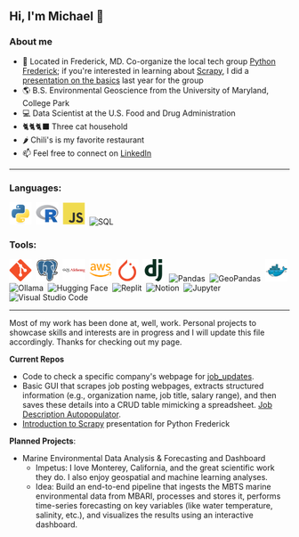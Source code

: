 ## Hi, I'm Michael 👋

### About me
- :round_pushpin: Located in Frederick, MD. Co-organize the local tech group [Python Frederick](https://www.meetup.com/python-frederick/); if you're interested in learning about [Scrapy](https://scrapy.org/), I did a [presentation on the basics](https://github.com/mpdubbin/intro_to_scrapy) last year for the group
- :earth_americas: B.S. Environmental Geoscience from the University of Maryland, College Park
- :computer: Data Scientist at the U.S. Food and Drug Administration
- :cat2::cat2::black_cat: Three cat household
- :hot_pepper: Chili's is my favorite restaurant
- :mailbox: Feel free to connect on [LinkedIn](https://www.linkedin.com/in/michaeldubbin/)

---

### Languages:
<div>
  <img src="https://github.com/devicons/devicon/blob/master/icons/python/python-original.svg" title="Python" alt="Python" width="40" height="40"/>&nbsp;
  <img src="https://github.com/devicons/devicon/blob/master/icons/r/r-original.svg" title="R" alt="R" width="40" height="40"/>&nbsp;
  <img src="https://github.com/devicons/devicon/blob/master/icons/javascript/javascript-original.svg" title="JavaScript" alt="JavaScript" width="40" height="40"/>&nbsp;
  <img src="https://github.com/user-attachments/assets/1257ebf3-78d3-41c5-b5aa-21a386b07e08" title="SQL" alt="SQL" width="40" height="40"/>&nbsp;
</div>

### Tools:
<div>
  <img src="https://github.com/devicons/devicon/blob/master/icons/git/git-original.svg" title="Git" alt="Git" width="40" height="40"/>&nbsp;
  <img src="https://github.com/devicons/devicon/blob/master/icons/postgresql/postgresql-original.svg" title="PostgreSQL" alt="PostgreSQL" width="40" height="40"/>&nbsp;
  <img src="https://github.com/devicons/devicon/blob/master/icons/sqlalchemy/sqlalchemy-original-wordmark.svg" title="SQLAlchemy" alt="SQLAlchemy" width="40" height="40"/>&nbsp;
  <img src="https://github.com/devicons/devicon/blob/master/icons/amazonwebservices/amazonwebservices-plain-wordmark.svg" title="AWS" alt="AWS" width="40" height="40"/>&nbsp;
  <img src="https://github.com/devicons/devicon/blob/master/icons/pytorch/pytorch-original.svg" title="PyTorch" alt="PyTorch" width="40" height="40"/>&nbsp;
  <img src="https://github.com/devicons/devicon/blob/master/icons/django/django-plain.svg" title="Django" alt="Django" width="40" height="40"/>&nbsp;
  <img src="https://github.com/user-attachments/assets/04051037-9c9c-4ab8-9ce8-d92187ccc67c" title="Pandas" alt="Pandas" width="40" height="40"/>&nbsp;
  <img src="https://github.com/user-attachments/assets/356a3937-ae51-4c12-90b0-445b3abebb1f" title="GeoPandas" alt="GeoPandas" width="40" height="40"/>&nbsp;
  <img src="https://github.com/devicons/devicon/blob/master/icons/docker/docker-original.svg" title="Docker" alt="Docker" width="40" height="40"/>&nbsp;
  <img src="https://github.com/user-attachments/assets/7d0bb1f3-b888-4324-add1-ac5cd68047ee" title="Ollama" alt="Ollama" width="40" height="40"/>&nbsp;
  <img src="https://github.com/user-attachments/assets/8964366c-0488-40c2-a5c6-6699d4944f94" title="Hugging Face" alt="Hugging Face" width="40" height="40"/>&nbsp;
  <img src="https://github.com/user-attachments/assets/7f07668b-74a1-452d-9ba0-85c194245fbb" title="Replit" alt="Replit" width="40" height="40"/>&nbsp;
  <img src="https://github.com/user-attachments/assets/dd2ac8f7-9294-4f9b-95f8-3e8a6b2ed758" title="Notion" alt="Notion" width="40" height="40"/>&nbsp;
  <img src="https://github.com/user-attachments/assets/ca38b35f-f626-4656-875b-bc8403ae1847" title="Jupyter" alt="Jupyter" width="40" height="40"/>&nbsp;
  <img src="https://github.com/user-attachments/assets/2644ef7b-d1f3-44ef-8077-2f6841f1d9d1" title="Visual Studio Code" alt="Visual Studio Code" width="40" height="40"/>&nbsp;
</div>

---

Most of my work has been done at, well, work. Personal projects to showcase skills and interests are in progress and I will update this file accordingly. Thanks for checking out my page.

**Current Repos**
- Code to check a specific company's webpage for [job_updates](https://github.com/mpdubbin/job_updates).
- Basic GUI that scrapes job posting webpages, extracts structured information (e.g., organization name, job title, salary range), and then saves these details into a CRUD table mimicking a spreadsheet. [Job Description Autopopulator](https://github.com/mpdubbin/job_search_tool).
- [Introduction to Scrapy](https://github.com/mpdubbin/intro_to_scrapy) presentation for Python Frederick  
     
**Planned Projects**:
- Marine Environmental Data Analysis & Forecasting and Dashboard
   - Impetus: I love Monterey, California, and the great scientific work they do. I also enjoy geospatial and machine learning analyses.
   - Idea: Build an end-to-end pipeline that ingests the MBTS marine environmental data from MBARI, processes and stores it, performs time-series forecasting on key variables (like water temperature, salinity, etc.), and visualizes the results using an interactive dashboard.
